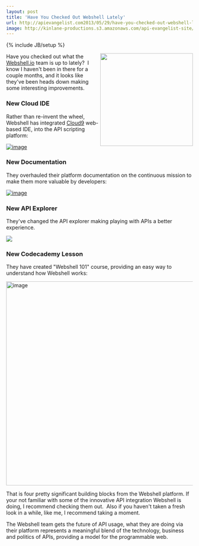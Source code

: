 ```yaml
---
layout: post
title: 'Have You Checked Out Webshell Lately'
url: http://apievangelist.com2013/05/29/have-you-checked-out-webshell-lately/
image: http://kinlane-productions.s3.amazonaws.com/api-evangelist-site/blog/webshell-logo.jpeg
---
```

{% include JB/setup %}
<p>
     <a href="http://webshell.io/" target="_blank"><img src="https://s3.amazonaws.com/kinlane-productions/api-evangelist/webshell/webshell-logo.jpg"  width="250" align="right" /></a>
</p>
<p>
     Have you checked out what the <a title="Webshell.io" href="http://webshell.io/">Webshell.io</a> team is up to lately?  I know I haven't been in there for a couple months, and it looks like they've been heads down making some interesting improvements.
</p>
<h3>
     New Cloud IDE
</h3>
<p>
     Rather than re-invent the wheel, Webshell has integrated <a title="Cloud9" href="https://c9.io/">Cloud9</a> web-based IDE, into the API scripting platform:
</p>
<p>
     <a href="ttps://s3.amazonaws.com/kinlane-productions/api-evangelist/webshell/webshell-update-1.png" target="_blank"><img src="https://s3.amazonaws.com/kinlane-productions/api-evangelist/webshell/webshell-update-1.png" alt="image" /></a>
</p>
<h3>
     New Documentation
</h3>
<p>
     They overhauled their platform documentation on the continuous mission to make them more valuable by developers:
</p>
<p>
     <a href="https://s3.amazonaws.com/kinlane-productions/api-evangelist/webshell/webshell-update-2.png" target="_blank"><img src="https://s3.amazonaws.com/kinlane-productions/api-evangelist/webshell/webshell-update-2.png" alt="image" /></a>
</p>
<h3>
     New API Explorer
</h3>
<p>
     They've changed the API explorer making playing with APIs a better experience.
</p>
<p>
     <a href="https://s3.amazonaws.com/kinlane-productions/api-evangelist/webshell/webshell-update-3.png" target="_blank"><img src="https://s3.amazonaws.com/kinlane-productions/api-evangelist/webshell/webshell-update-3.png"  /></a>
</p>
<h3>
     New Codecademy Lesson
</h3>
<p>
     They have created "Webshell 101" course, providing an easy way to understand how Webshell works:<br />
     <a href="http://7za.r.mailjet.com/redirect/0v8nhcjr7rysybw5poob6n/www.codecademy.com/courses/web-beginner-en-Gux11/0/1" target="_blank"></a>
</p>
<p>
     <a href="https://s3.amazonaws.com/kinlane-productions/api-evangelist/webshell/webshell-update-1.png" target="_blank"><img src="https://s3.amazonaws.com/kinlane-productions/api-evangelist/webshell/webshell-update-1.png" alt="image" width="550" /></a>
</p>
<p>
     That is four pretty significant building blocks from the Webshell platform. If your not familiar with some of the innovative API integration Webshell is doing, I recommend checking them out.  Also if you haven't taken a fresh look in a while, like me, I recommend taking a moment.
</p>
<p>
     The Webshell team gets the future of API usage, what they are doing via their platform represents a meaningful blend of the technology, business and politics of APIs, providing a model for the programmable web.
</p>
